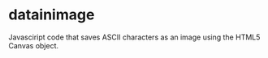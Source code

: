 datainimage
===========

Javasciript code that saves ASCII characters as an image using the HTML5 Canvas object.